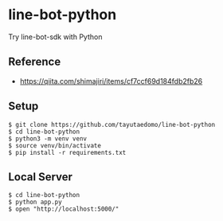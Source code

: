 # line-bot-python
Try line-bot-sdk with Python

## Reference
- https://qiita.com/shimajiri/items/cf7ccf69d184fdb2fb26

## Setup
```
$ git clone https://github.com/tayutaedomo/line-bot-python
$ cd line-bot-python
$ python3 -m venv venv
$ source venv/bin/activate
$ pip install -r requirements.txt
```

## Local Server
```
$ cd line-bot-python
$ python app.py
$ open "http://localhost:5000/"
```

